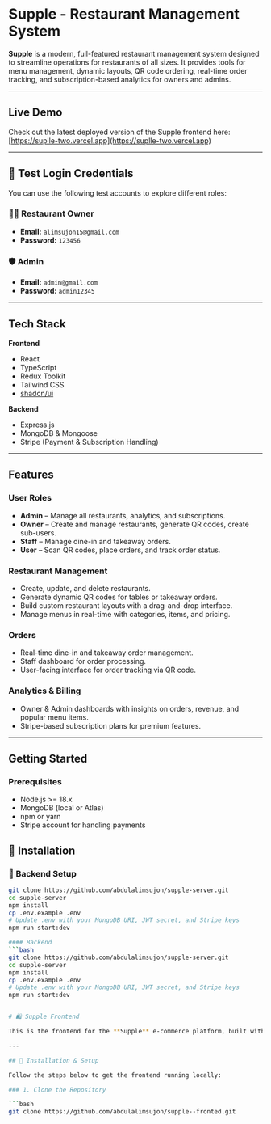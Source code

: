 # Supple - Restaurant Management System

**Supple** is a modern, full-featured restaurant management system designed to streamline operations for restaurants of all sizes. It provides tools for menu management, dynamic layouts, QR code ordering, real-time order tracking, and subscription-based analytics for owners and admins.  

---

##  Live Demo

Check out the latest deployed version of the Supple frontend here:  
[https://suplle-two.vercel.app](https://suplle-two.vercel.app)  


---

## 🔐 Test Login Credentials

You can use the following test accounts to explore different roles:

### 🧑‍🍳 Restaurant Owner

- **Email:** `alimsujon15@gmail.com`  
- **Password:** `123456`

### 🛡️ Admin

- **Email:** `admin@gmail.com`  
- **Password:** `admin12345`

---


## Tech Stack

**Frontend**  
- React  
- TypeScript  
- Redux Toolkit  
- Tailwind CSS  
- [shadcn/ui](https://shadcn.dev)  

**Backend**  
- Express.js  
- MongoDB & Mongoose  
- Stripe (Payment & Subscription Handling)  

---

## Features

### User Roles
- **Admin** – Manage all restaurants, analytics, and subscriptions.  
- **Owner** – Create and manage restaurants, generate QR codes, create sub-users.  
- **Staff** – Manage dine-in and takeaway orders.  
- **User** – Scan QR codes, place orders, and track order status.  

### Restaurant Management
- Create, update, and delete restaurants.  
- Generate dynamic QR codes for tables or takeaway orders.  
- Build custom restaurant layouts with a drag-and-drop interface.  
- Manage menus in real-time with categories, items, and pricing.  

### Orders
- Real-time dine-in and takeaway order management.  
- Staff dashboard for order processing.  
- User-facing interface for order tracking via QR code.  

### Analytics & Billing
- Owner & Admin dashboards with insights on orders, revenue, and popular menu items.  
- Stripe-based subscription plans for premium features.  

---

## Getting Started

### Prerequisites
- Node.js >= 18.x  
- MongoDB (local or Atlas)  
- npm or yarn  
- Stripe account for handling payments  

## 🚀 Installation

### 🔧 Backend Setup

```bash
git clone https://github.com/abdulalimsujon/supple-server.git
cd supple-server  
npm install
cp .env.example .env
# Update .env with your MongoDB URI, JWT secret, and Stripe keys
npm run start:dev

#### Backend
```bash
git clone https://github.com/abdulalimsujon/supple-server.git
cd supple-server  
npm install
cp .env.example .env
# Update .env with your MongoDB URI, JWT secret, and Stripe keys
npm run start:dev


# 🛍️ Supple Frontend

This is the frontend for the **Supple** e-commerce platform, built with **React** and **Vite**.

---

## 🚀 Installation & Setup

Follow the steps below to get the frontend running locally:

### 1. Clone the Repository

```bash
git clone https://github.com/abdulalimsujon/supple--fronted.git

